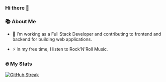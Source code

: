### Hi there 👋

<!--
**sunshinePlusIce/sunshinePlusIce** is a ✨ _special_ ✨ repository because its `README.md` (this file) appears on your GitHub profile.

Here are some ideas to get you started:

- 🔭 I’m currently working on ...
- 🌱 I’m currently learning ...
- 👯 I’m looking to collaborate on ...
- 🤔 I’m looking for help with ...
- 💬 Ask me about ...
- 📫 How to reach me: ...
- 😄 Pronouns: ...
- ⚡ Fun fact: ...
-->

### 📚 About Me

- :telescope: I’m working as a Full Stack Developer and contributing to frontend and backend for building web applications.

- :zap: In my free time, I listen to Rock'N'Roll Music.


### 🔥 My Stats

[![GitHub Streak](http://github-readme-streak-stats.herokuapp.com?user=sunshinePlusIce&theme=dark&background=000000)](https://git.io/streak-stats)
